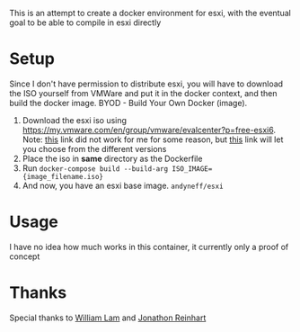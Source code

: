 This is an attempt to create a docker environment for esxi, with the eventual
goal to be able to compile in esxi directly

# Setup

Since I don't have permission to distribute esxi, you will have to download the
ISO yourself from VMWare and put it in the docker context, and then build the
docker image. BYOD - Build Your Own Docker (image).

1. Download the esxi iso using https://my.vmware.com/en/group/vmware/evalcenter?p=free-esxi6.
Note: [this](https://my.vmware.com/group/vmware/details?productId=614&downloadGroup=ESXI650A)
link did not work for me for some reason, but [this](https://my.vmware.com/group/vmware/info/slug/datacenter_cloud_infrastructure/vmware_vsphere_hypervisor_esxi/6_5) link will let you choose from the different versions
2. Place the iso in **same** directory as the Dockerfile
3. Run `docker-compose build --build-arg ISO_IMAGE={image_filename.iso}`
4. And now, you have an esxi base image. `andyneff/esxi`

# Usage

I have no idea how much works in this container, it currently only a proof of
concept

# Thanks

Special thanks to [William Lam](https://www.virtuallyghetto.com/2011/08/how-to-create-and-modify-vgz-vmtar.html)
and [Jonathon Reinhart](https://github.com/JonathonReinhart/vmware-utils/blob/master/vtar/vtar.py)